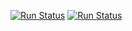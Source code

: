 
[![Run Status](https://apibeta.shippable.com/projects/56cdeca3c77dae78a8e9aafd/badge?branch=master)](https://beta.shippable.com/projects/56cdeca3c77dae78a8e9aafd)
[![Run Status](https://apibeta.shippable.com/projects/56cdeca3c77dae78a8e9aafd/coverageBadge?branch=master)](https://beta.shippable.com/projects/56cdeca3c77dae78a8e9aafd)
